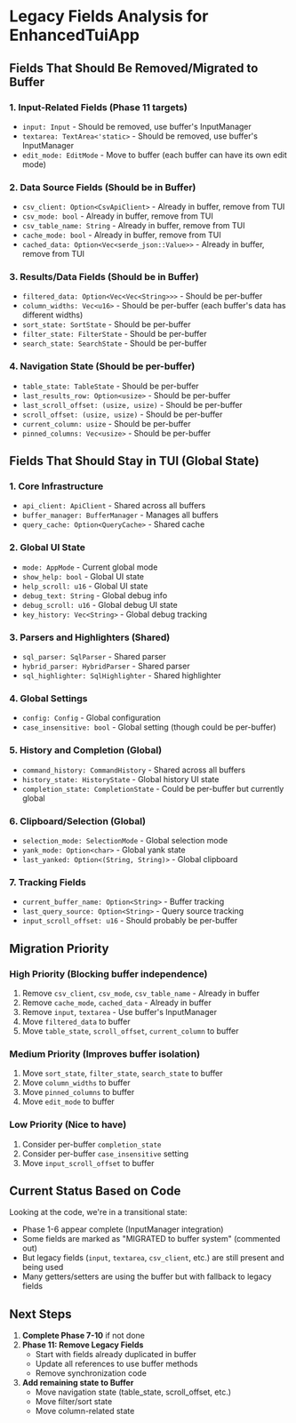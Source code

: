 # Legacy Fields Analysis for EnhancedTuiApp

## Fields That Should Be Removed/Migrated to Buffer

### 1. Input-Related Fields (Phase 11 targets)
- `input: Input` - Should be removed, use buffer's InputManager
- `textarea: TextArea<'static>` - Should be removed, use buffer's InputManager
- `edit_mode: EditMode` - Move to buffer (each buffer can have its own edit mode)

### 2. Data Source Fields (Should be in Buffer)
- `csv_client: Option<CsvApiClient>` - Already in buffer, remove from TUI
- `csv_mode: bool` - Already in buffer, remove from TUI
- `csv_table_name: String` - Already in buffer, remove from TUI
- `cache_mode: bool` - Already in buffer, remove from TUI
- `cached_data: Option<Vec<serde_json::Value>>` - Already in buffer, remove from TUI

### 3. Results/Data Fields (Should be in Buffer)
- `filtered_data: Option<Vec<Vec<String>>>` - Should be per-buffer
- `column_widths: Vec<u16>` - Should be per-buffer (each buffer's data has different widths)
- `sort_state: SortState` - Should be per-buffer
- `filter_state: FilterState` - Should be per-buffer
- `search_state: SearchState` - Should be per-buffer

### 4. Navigation State (Should be per-buffer)
- `table_state: TableState` - Should be per-buffer
- `last_results_row: Option<usize>` - Should be per-buffer
- `last_scroll_offset: (usize, usize)` - Should be per-buffer
- `scroll_offset: (usize, usize)` - Should be per-buffer
- `current_column: usize` - Should be per-buffer
- `pinned_columns: Vec<usize>` - Should be per-buffer

## Fields That Should Stay in TUI (Global State)

### 1. Core Infrastructure
- `api_client: ApiClient` - Shared across all buffers
- `buffer_manager: BufferManager` - Manages all buffers
- `query_cache: Option<QueryCache>` - Shared cache

### 2. Global UI State
- `mode: AppMode` - Current global mode
- `show_help: bool` - Global UI state
- `help_scroll: u16` - Global UI state
- `debug_text: String` - Global debug info
- `debug_scroll: u16` - Global debug UI state
- `key_history: Vec<String>` - Global debug tracking

### 3. Parsers and Highlighters (Shared)
- `sql_parser: SqlParser` - Shared parser
- `hybrid_parser: HybridParser` - Shared parser
- `sql_highlighter: SqlHighlighter` - Shared highlighter

### 4. Global Settings
- `config: Config` - Global configuration
- `case_insensitive: bool` - Global setting (though could be per-buffer)

### 5. History and Completion (Global)
- `command_history: CommandHistory` - Shared across all buffers
- `history_state: HistoryState` - Global history UI state
- `completion_state: CompletionState` - Could be per-buffer but currently global

### 6. Clipboard/Selection (Global)
- `selection_mode: SelectionMode` - Global selection mode
- `yank_mode: Option<char>` - Global yank state
- `last_yanked: Option<(String, String)>` - Global clipboard

### 7. Tracking Fields
- `current_buffer_name: Option<String>` - Buffer tracking
- `last_query_source: Option<String>` - Query source tracking
- `input_scroll_offset: u16` - Should probably be per-buffer

## Migration Priority

### High Priority (Blocking buffer independence)
1. Remove `csv_client`, `csv_mode`, `csv_table_name` - Already in buffer
2. Remove `cache_mode`, `cached_data` - Already in buffer
3. Remove `input`, `textarea` - Use buffer's InputManager
4. Move `filtered_data` to buffer
5. Move `table_state`, `scroll_offset`, `current_column` to buffer

### Medium Priority (Improves buffer isolation)
1. Move `sort_state`, `filter_state`, `search_state` to buffer
2. Move `column_widths` to buffer
3. Move `pinned_columns` to buffer
4. Move `edit_mode` to buffer

### Low Priority (Nice to have)
1. Consider per-buffer `completion_state`
2. Consider per-buffer `case_insensitive` setting
3. Move `input_scroll_offset` to buffer

## Current Status Based on Code

Looking at the code, we're in a transitional state:
- Phase 1-6 appear complete (InputManager integration)
- Some fields are marked as "MIGRATED to buffer system" (commented out)
- But legacy fields (`input`, `textarea`, `csv_client`, etc.) are still present and being used
- Many getters/setters are using the buffer but with fallback to legacy fields

## Next Steps

1. **Complete Phase 7-10** if not done
2. **Phase 11: Remove Legacy Fields**
   - Start with fields already duplicated in buffer
   - Update all references to use buffer methods
   - Remove synchronization code
3. **Add remaining state to Buffer**
   - Move navigation state (table_state, scroll_offset, etc.)
   - Move filter/sort state
   - Move column-related state